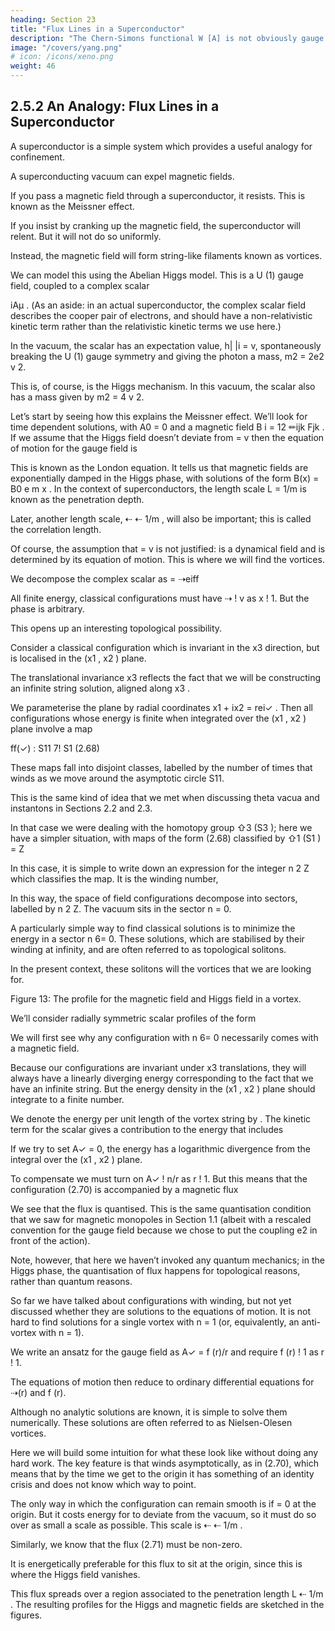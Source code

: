```yaml
---
heading: Section 23
title: "Flux Lines in a Superconductor"
description: "The Chern-Simons functional W [A] is not obviously gauge invariant."
image: "/covers/yang.png"
# icon: /icons/xeno.png
weight: 46
---
```



## 2.5.2 An Analogy: Flux Lines in a Superconductor

A superconductor is a simple system which provides a useful analogy for confinement.

A superconducting vacuum can expel magnetic fields.

If you pass a magnetic field through a superconductor, it resists. This is known as the Meissner effect. 

If you insist by cranking up the magnetic field, the
superconductor will relent. But it will not do so uniformly. 

Instead, the magnetic field will form string-like filaments known as vortices.

We can model this using the Abelian Higgs model. This is a U (1) gauge field, coupled to a complex scalar

<!-- Z
1
S = d4 x
Fμ⌫ F μ⌫ + |Dμ |2
(| |2 v 2 )2
4e2
with Dμ = @μ -->
iAμ . (As an aside: in an actual superconductor, the complex scalar field describes the cooper pair of electrons, and should have a non-relativistic kinetic
term rather than the relativistic kinetic terms we use here.)

In the vacuum, the scalar has an expectation value, h| |i = v, spontaneously breaking the U (1) gauge symmetry and giving the photon a mass, m2 = 2e2 v 2. 

This is, of course, is the Higgs mechanism. In this vacuum, the scalar also has a mass given by m2 = 4 v 2.

Let’s start by seeing how this explains the Meissner effect. We’ll look for time dependent solutions, with A0 = 0 and a magnetic field B i = 12 ✏ijk Fjk . If we assume that the Higgs field doesn’t deviate from = v then the equation of motion for the
gauge field is

<!-- r⇥B=
m2 A
)
r2 B = m 2 B -->

This is known as the London equation. It tells us that magnetic fields are exponentially damped in the Higgs phase, with solutions of the form B(x) = B0 e m x . In the context of superconductors, the length scale L = 1/m is known as the penetration depth. 

Later, another length scale, ⇠ ⇠ 1/m , will also be important; this is called the correlation length.

Of course, the assumption that = v is not justified:
is a dynamical field and is determined by its equation of motion. This is where we will find the vortices. 

We decompose the complex scalar as = ⇢eiff

All finite energy, classical configurations must have ⇢ ! v as x ! 1. But the phase is arbitrary. 

This opens up an interesting topological possibility. 

Consider a classical configuration which is invariant in the x3 direction, but is localised in the (x1 , x2 ) plane. 

The translational invariance x3 reflects the fact that we will be constructing an infinite string solution, aligned along x3 . 

We parameterise the plane by radial coordinates x1 + ix2 = rei✓ . Then all configurations whose energy is finite when integrated over the (x1 , x2 ) plane involve a map 

ff(✓) : S11 7! S1
(2.68)

These maps fall into disjoint classes, labelled by the number of times that winds as we move around the asymptotic circle S11. 

This is the same kind of idea that we met when discussing theta vacua and instantons in Sections 2.2 and 2.3. 

In that case we were dealing with the homotopy group ⇧3 (S3 ); here we have a simpler situation, with
maps of the form (2.68) classified by
⇧1 (S1 ) = Z 

In this case, it is simple to write down an expression for the integer n 2 Z which classifies the map. It is the winding number,

<!-- 1
n=
2⇡
Z
d✓
S11
@ff
2 Z
@✓
(2.69) -->


In this way, the space of field configurations decompose into sectors, labelled by n 2 Z.
The vacuum sits in the sector n = 0. 

A particularly simple way to find classical solutions is to minimize the energy in a sector n 6= 0. These solutions, which are stabilised by their winding at infinity, and are often referred to as topological solitons. 

In the present context, these solitons will the vortices that we are looking for.

<!-- B
φ
v
r
L
r
ξ -->

Figure 13: The profile for the magnetic field and Higgs field in a vortex.

We’ll consider radially symmetric scalar profiles of the form

<!-- (r, ✓) = ⇢(r)ein✓
(2.70) -->

We will first see why any configuration with n 6= 0 necessarily comes with a magnetic field. 

Because our configurations are invariant under x3 translations, they will always have a linearly diverging energy corresponding to the fact that we have an infinite string. But the energy density in the (x1 , x2 ) plane should integrate to a finite number. 

We denote the energy per unit length of the vortex string by . The kinetic term for the scalar gives a contribution to the energy that includes

<!-- ⇠
Z
drd✓ r
✓
1 @
r @✓
iA✓
◆
2
=
Z
in⇢
drd✓ r
r
2
iA✓ ⇢ -->

If we try to set A✓ = 0, the energy has a logarithmic divergence from the integral over the (x1 , x2 ) plane. 

To compensate we must turn on A✓ ! n/r as r ! 1. But this means that the configuration (2.70) is accompanied by a magnetic flux

<!-- Z
I
2
= d x B3 = d✓ rA✓ = 2⇡n
(2.71) -->

We see that the flux is quantised. This is the same quantisation condition that we saw for magnetic monopoles in Section 1.1 (albeit with a rescaled convention for the gauge field because we chose to put the coupling e2 in front of the action). 

Note, however, that here we haven’t invoked any quantum mechanics; in the Higgs phase, the quantisation of flux happens for topological reasons, rather than quantum reasons.

So far we have talked about configurations with winding, but not yet discussed whether they are solutions to the equations of motion. It is not hard to find solutions for a single vortex with n = 1 (or, equivalently, an anti-vortex with n = 1). 

We write an ansatz for the gauge field as A✓ = f (r)/r and require f (r) ! 1 as r ! 1. 

The equations of motion then reduce to ordinary differential equations for ⇢(r) and f (r).

Although no analytic solutions are known, it is simple to solve them numerically. These solutions are often referred to as Nielsen-Olesen vortices.

Here we will build some intuition for what these look like without doing any hard work. The key feature is that winds asymptotically, as in (2.70), which means that by the time we get to the origin it has something of an identity crisis and does not know which way to point. 

The only way in which the configuration can remain smooth is if = 0 at the origin. But it costs energy for to deviate from the vacuum, so it must do so over as small a scale as possible. This scale is ⇠ ⇠ 1/m .

Similarly, we know that the flux (2.71) must be non-zero. 

It is energetically preferable for this flux to sit at the origin, since this is where the Higgs field vanishes. 

This flux spreads over a region associated to the penetration length L ⇠ 1/m . The resulting profiles for the Higgs and magnetic fields are sketched in the figures. 

